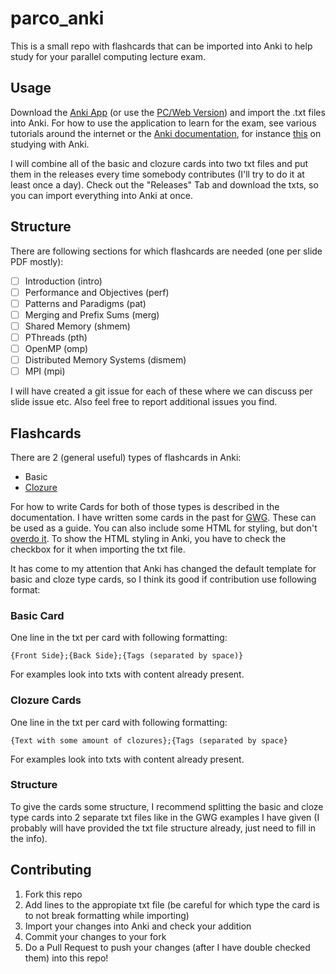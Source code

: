 # parco_anki

This is a small repo with flashcards that can be imported into Anki to help study for your parallel computing lecture exam.

## Usage

Download the [Anki App](https://play.google.com/store/apps/details?id=com.ichi2.anki&hl=en) (or use the [PC/Web Version](https://apps.ankiweb.net/)) and import the .txt files into Anki. For how to use the application to learn for the exam, see various tutorials around the internet or the [Anki documentation](https://docs.ankiweb.net/), for instance [this](https://docs.ankiweb.net/#/studying) on studying with Anki.

I will combine all of the basic and clozure cards into two txt files and put them in the releases every time somebody contributes (I'll try to do it at least once a day). Check out the "Releases" Tab and download the txts, so you can import everything into Anki at once.

## Structure

There are following sections for which flashcards are needed (one per slide PDF mostly):

- [ ] Introduction (intro)
- [ ] Performance and Objectives (perf)
- [ ] Patterns and Paradigms (pat)
- [ ] Merging and Prefix Sums (merg)
- [ ] Shared Memory (shmem)
- [ ] PThreads (pth)
- [ ] OpenMP (omp)
- [ ] Distributed Memory Systems (dismem)
- [ ] MPI (mpi)

I will have created a git issue for each of these where we can discuss per slide issue etc. Also feel free to report additional issues you find.

## Flashcards

There are 2 (general useful) types of flashcards in Anki:

- Basic
- [Clozure](https://docs.ankiweb.net/#/editing?id=cloze-deletion)

For how to write Cards for both of those types is described in the documentation. I have written some cards in the past for [GWG](https://gist.github.com/hurbeana/dd9e8a335c6c5bdbeed267d9e70ec7e2). These can be used as a guide. You can also include some HTML for styling, but don't [overdo it](https://en.wikipedia.org/wiki/KISS_principle). To show the HTML styling in Anki, you have to check the checkbox for it when importing the txt file.

It has come to my attention that Anki has changed the default template for basic and cloze type cards, so I think its good if contribution use following format:

### Basic Card

One line in the txt per card with following formatting:

```
{Front Side};{Back Side};{Tags (separated by space)}
```

For examples look into txts with content already present.

### Clozure Cards

One line in the txt per card with following formatting:

```
{Text with some amount of clozures};{Tags (separated by space}
```

For examples look into txts with content already present.

### Structure

To give the cards some structure, I recommend splitting the basic and cloze type cards into 2 separate txt files like in the GWG examples I have given (I probably will have provided the txt file structure already, just need to fill in the info).

## Contributing

1. Fork this repo
2. Add lines to the appropiate txt file (be careful for which type the card is to not break formatting while importing)
3. Import your changes into Anki and check your addition
4. Commit your changes to your fork
5. Do a Pull Request to push your changes (after I have double checked them) into this repo!
